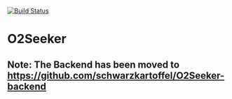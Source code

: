 [![Build Status](https://travis-ci.com/schwarzkartoffel/O2Seeker.svg?branch=master)](https://travis-ci.com/schwarzkartoffel/O2Seeker)

# O2Seeker
## Note: The Backend has been moved to https://github.com/schwarzkartoffel/O2Seeker-backend